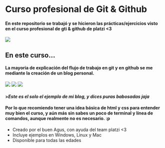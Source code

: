 # Curso profesional de Git & Github

#### En este repositorio se trabajó y se hicieron las prácticas/ejercicios visto en el curso profesional de gti & github de platzi <3
![](https://i.imgur.com/UoTl6y0.png)

## En este curso...

#### La mayoria de explicación del flujo de trabajo en git y en github se me mediante la creación de un blog personal.

![](https://i.imgur.com/Qh7k39W.png)
![](https://i.imgur.com/nYS22x4.png)
![](https://i.imgur.com/cRsaKbk.png)

#### >*Este es el solo el ejemplo de mi blog, y dices puras babosadas jaja*

#### Por lo que recomiendo tener una idea básica de html y css para entender muy bien el curso, y aún más sin sabes un poco de terminal y línea de comandos, aunque realmente no es necesario. :p 

* Creado por el buen Agus, con ayuda del team platzi <3 
* Incluye ejemplos en Windows, Linux y Mac 
* Disponible para todas las edades 
